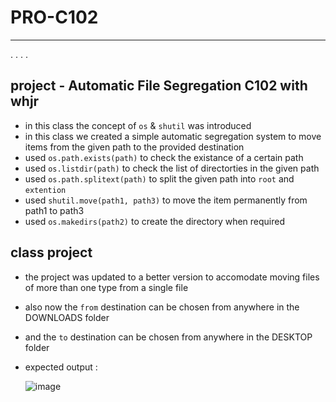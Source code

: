 # PRO-C102
---
. . . .

## project - Automatic File Segregation C102 with whjr
- in this class the concept of `os` & `shutil` was introduced
- in this class we created a simple automatic segregation system to move items from the given path to the provided destination 
- used `os.path.exists(path)` to check the existance of a certain path
- used `os.listdir(path)` to check the list of directorties in the given path
- used `os.path.splitext(path)` to split the given path into `root` and `extention`
- used `shutil.move(path1, path3)` to move the item permanently from path1 to path3
- used `os.makedirs(path2)` to create the directory when required

## class project
- the project was updated to a better version to accomodate moving files of more than one type from a single file
- also now the `from` destination can be chosen from anywhere in the DOWNLOADS folder
- and the `to` destination can be chosen from anywhere in the DESKTOP folder
- expected output :

    ![image](https://user-images.githubusercontent.com/74966124/224760835-c47c572f-a37e-4f0a-ae35-9fd57d1d2aac.png)
